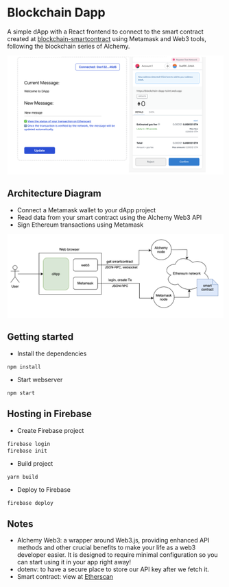 # Blockchain Dapp
A simple dApp with a React frontend to connect to the smart contract created at [blockchain-smartcontract](https://github.com/tainguyentt/blockchain-smartcontract) using Metamask and Web3 tools, following the blockchain series of Alchemy.

![UI](frontend.png)

## Architecture Diagram
- Connect a Metamask wallet to your dApp project
- Read data from your smart contract using the Alchemy Web3 API
- Sign Ethereum transactions using Metamask

![architecture diagram](diagram.png)

## Getting started
- Install the dependencies
```
npm install
```
- Start webserver
```
npm start
```

## Hosting in Firebase
- Create Firebase project
```
firebase login
firebase init
```
- Build project
```
yarn build
```
- Deploy to Firebase
```
firebase deploy
```

## Notes
- Alchemy Web3: 
a wrapper around Web3.js, providing enhanced API methods and other crucial benefits to make your life as a web3 developer easier. It is designed to require minimal configuration so you can start using it in your app right away!
- dotenv: 
to have a secure place to store our API key after we fetch it.
- Smart contract: view at [Etherscan](https://ropsten.etherscan.io/address/0x6f3f635a9762b47954229ea479b4541eaf402a6a#code)
